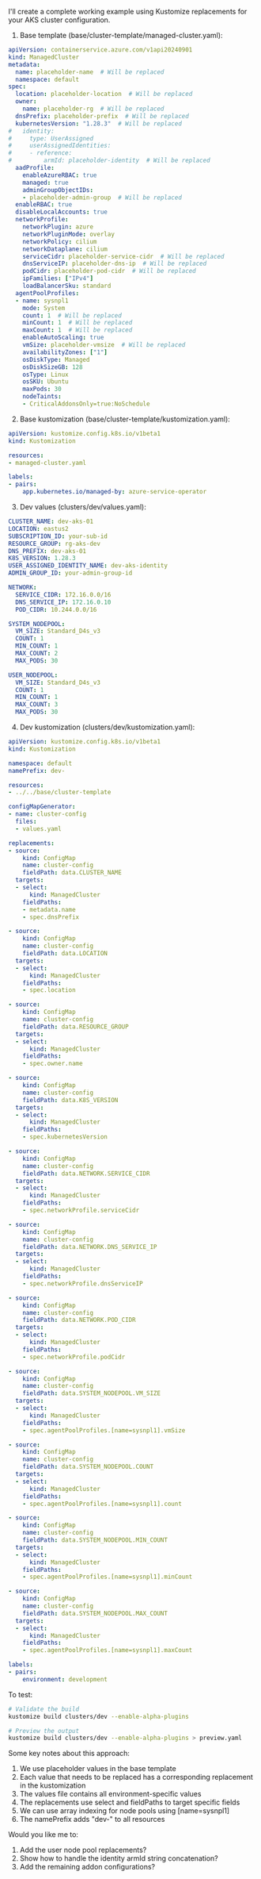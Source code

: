 I'll create a complete working example using Kustomize replacements for your AKS cluster configuration.

1. Base template (base/cluster-template/managed-cluster.yaml):
```yaml
apiVersion: containerservice.azure.com/v1api20240901
kind: ManagedCluster
metadata:
  name: placeholder-name  # Will be replaced
  namespace: default
spec:
  location: placeholder-location  # Will be replaced
  owner:
    name: placeholder-rg  # Will be replaced
  dnsPrefix: placeholder-prefix  # Will be replaced
  kubernetesVersion: "1.28.3"  # Will be replaced
#   identity:
#     type: UserAssigned
#     userAssignedIdentities:
#     - reference:
#         armId: placeholder-identity  # Will be replaced
  aadProfile:
    enableAzureRBAC: true
    managed: true
    adminGroupObjectIDs:
    - placeholder-admin-group  # Will be replaced
  enableRBAC: true
  disableLocalAccounts: true
  networkProfile:
    networkPlugin: azure
    networkPluginMode: overlay
    networkPolicy: cilium
    networkDataplane: cilium
    serviceCidr: placeholder-service-cidr  # Will be replaced
    dnsServiceIP: placeholder-dns-ip  # Will be replaced
    podCidr: placeholder-pod-cidr  # Will be replaced
    ipFamilies: ["IPv4"]
    loadBalancerSku: standard
  agentPoolProfiles:
  - name: sysnpl1
    mode: System
    count: 1  # Will be replaced
    minCount: 1  # Will be replaced
    maxCount: 1  # Will be replaced
    enableAutoScaling: true
    vmSize: placeholder-vmsize  # Will be replaced
    availabilityZones: ["1"]
    osDiskType: Managed
    osDiskSizeGB: 128
    osType: Linux
    osSKU: Ubuntu
    maxPods: 30
    nodeTaints:
    - CriticalAddonsOnly=true:NoSchedule
```

2. Base kustomization (base/cluster-template/kustomization.yaml):
```yaml
apiVersion: kustomize.config.k8s.io/v1beta1
kind: Kustomization

resources:
- managed-cluster.yaml

labels:
- pairs:
    app.kubernetes.io/managed-by: azure-service-operator
```

3. Dev values (clusters/dev/values.yaml):
```yaml
CLUSTER_NAME: dev-aks-01
LOCATION: eastus2
SUBSCRIPTION_ID: your-sub-id
RESOURCE_GROUP: rg-aks-dev
DNS_PREFIX: dev-aks-01
K8S_VERSION: 1.28.3
USER_ASSIGNED_IDENTITY_NAME: dev-aks-identity
ADMIN_GROUP_ID: your-admin-group-id

NETWORK:
  SERVICE_CIDR: 172.16.0.0/16
  DNS_SERVICE_IP: 172.16.0.10
  POD_CIDR: 10.244.0.0/16

SYSTEM_NODEPOOL:
  VM_SIZE: Standard_D4s_v3
  COUNT: 1
  MIN_COUNT: 1
  MAX_COUNT: 2
  MAX_PODS: 30

USER_NODEPOOL:
  VM_SIZE: Standard_D4s_v3
  COUNT: 1
  MIN_COUNT: 1
  MAX_COUNT: 3
  MAX_PODS: 30
```

4. Dev kustomization (clusters/dev/kustomization.yaml):
```yaml
apiVersion: kustomize.config.k8s.io/v1beta1
kind: Kustomization

namespace: default
namePrefix: dev-

resources:
- ../../base/cluster-template

configMapGenerator:
- name: cluster-config
  files:
  - values.yaml

replacements:
- source:
    kind: ConfigMap
    name: cluster-config
    fieldPath: data.CLUSTER_NAME
  targets:
  - select:
      kind: ManagedCluster
    fieldPaths:
    - metadata.name
    - spec.dnsPrefix

- source:
    kind: ConfigMap
    name: cluster-config
    fieldPath: data.LOCATION
  targets:
  - select:
      kind: ManagedCluster
    fieldPaths:
    - spec.location

- source:
    kind: ConfigMap
    name: cluster-config
    fieldPath: data.RESOURCE_GROUP
  targets:
  - select:
      kind: ManagedCluster
    fieldPaths:
    - spec.owner.name

- source:
    kind: ConfigMap
    name: cluster-config
    fieldPath: data.K8S_VERSION
  targets:
  - select:
      kind: ManagedCluster
    fieldPaths:
    - spec.kubernetesVersion

- source:
    kind: ConfigMap
    name: cluster-config
    fieldPath: data.NETWORK.SERVICE_CIDR
  targets:
  - select:
      kind: ManagedCluster
    fieldPaths:
    - spec.networkProfile.serviceCidr

- source:
    kind: ConfigMap
    name: cluster-config
    fieldPath: data.NETWORK.DNS_SERVICE_IP
  targets:
  - select:
      kind: ManagedCluster
    fieldPaths:
    - spec.networkProfile.dnsServiceIP

- source:
    kind: ConfigMap
    name: cluster-config
    fieldPath: data.NETWORK.POD_CIDR
  targets:
  - select:
      kind: ManagedCluster
    fieldPaths:
    - spec.networkProfile.podCidr

- source:
    kind: ConfigMap
    name: cluster-config
    fieldPath: data.SYSTEM_NODEPOOL.VM_SIZE
  targets:
  - select:
      kind: ManagedCluster
    fieldPaths:
    - spec.agentPoolProfiles.[name=sysnpl1].vmSize

- source:
    kind: ConfigMap
    name: cluster-config
    fieldPath: data.SYSTEM_NODEPOOL.COUNT
  targets:
  - select:
      kind: ManagedCluster
    fieldPaths:
    - spec.agentPoolProfiles.[name=sysnpl1].count

- source:
    kind: ConfigMap
    name: cluster-config
    fieldPath: data.SYSTEM_NODEPOOL.MIN_COUNT
  targets:
  - select:
      kind: ManagedCluster
    fieldPaths:
    - spec.agentPoolProfiles.[name=sysnpl1].minCount

- source:
    kind: ConfigMap
    name: cluster-config
    fieldPath: data.SYSTEM_NODEPOOL.MAX_COUNT
  targets:
  - select:
      kind: ManagedCluster
    fieldPaths:
    - spec.agentPoolProfiles.[name=sysnpl1].maxCount

labels:
- pairs:
    environment: development
```

To test:
```bash
# Validate the build
kustomize build clusters/dev --enable-alpha-plugins

# Preview the output
kustomize build clusters/dev --enable-alpha-plugins > preview.yaml
```

Some key notes about this approach:
1. We use placeholder values in the base template
2. Each value that needs to be replaced has a corresponding replacement in the kustomization
3. The values file contains all environment-specific values
4. The replacements use select and fieldPaths to target specific fields
5. We can use array indexing for node pools using [name=sysnpl1]
6. The namePrefix adds "dev-" to all resources

Would you like me to:
1. Add the user node pool replacements?
2. Show how to handle the identity armId string concatenation?
3. Add the remaining addon configurations?